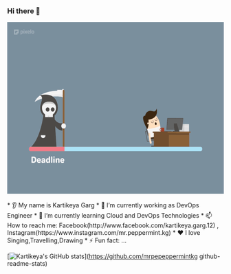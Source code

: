 ### Hi there 👋
<p align="center">
  <img src="39Cg.gif" width="600" 
     height="400" />
</p>
* 👂 My name is Kartikeya Garg
* 🔭 I’m currently working as DevOps Engineer
* 🌱 I’m currently learning Cloud and DevOps Technologies
* 📫 How to reach me: Facebook(http://www.facebook.com/kartikeya.garg.12) , Instagram(https://www.instagram.com/mr.peppermint.kg)
* ❤️ I love Singing,Travelling,Drawing
* ⚡ Fun fact: ...

[![Kartikeya's GitHub stats](https://github-readme-stats.vercel.app/api?username=mrpepeppermintkg)](https://github.com/mrpepeppermintkg github-readme-stats)
